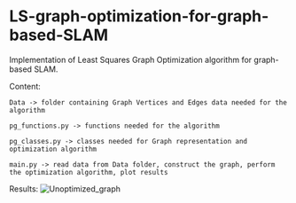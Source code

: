 # LS-graph-optimization-for-graph-based-SLAM
Implementation of Least Squares Graph Optimization algorithm for graph-based SLAM.

Content:

    Data -> folder containing Graph Vertices and Edges data needed for the algorithm
        
    pg_functions.py -> functions needed for the algorithm 
    
    pg_classes.py -> classes needed for Graph representation and optimization algorithm
    
    main.py -> read data from Data folder, construct the graph, perform the optimization algorithm, plot results 
    
Results:
![Unoptimized_graph](https://user-images.githubusercontent.com/72970001/104933792-a1925900-59a9-11eb-9b82-62cf265e78f6.png)

